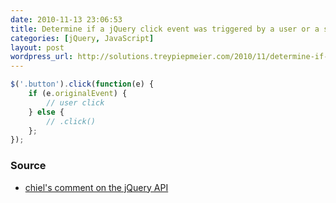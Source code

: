 ```yaml
---
date: 2010-11-13 23:06:53
title: Determine if a jQuery click event was triggered by a user or a script calling the .click() method
categories: [jQuery, JavaScript]
layout: post
wordpress_url: http://solutions.treypiepmeier.com/2010/11/determine-if-a-jquery-click-event-was-triggered-by-a-user-or-a-script-calling-the-click-method/
---
```

``` javascript
$('.button').click(function(e) {
    if (e.originalEvent) {
        // user click
    } else {
        // .click()
    };  
});
```

### Source
- [chiel's comment on the jQuery API](http://api.jquery.com/click/#comment-49384681)